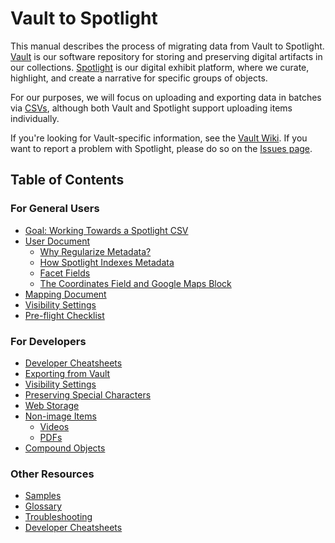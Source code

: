 # Vault to Spotlight

This manual describes the process of migrating data from Vault to Spotlight. [Vault](https://vault.library.uvic.ca) is our software repository for storing and preserving digital artifacts in our collections. [Spotlight](https://exhibits.library.uvic.ca/) is our digital exhibit platform, where we curate, highlight, and create a narrative for specific groups of objects.

For our purposes, we will focus on uploading and exporting data in batches via [CSVs](glossary/README.md#csv), although both Vault and Spotlight support uploading items individually.

If you're looking for Vault-specific information, see the [Vault Wiki](https://github.com/UVicLibrary/Vault/wiki). If you want to report a problem with Spotlight, please do so on the [Issues page](https://github.com/UVicLibrary/Spotlight2_custom/issues).

## Table of Contents

### For General Users
* [Goal: Working Towards a Spotlight CSV]()
* [User Document](user_document)
  * [Why Regularize Metadata?]()
  * [How Spotlight Indexes Metadata](how_solr_indexes_metadata)
  * [Facet Fields](facet_fields)
  * [The Coordinates Field and Google Maps Block](coordinates_field)
* [Mapping Document](mapping_document)
* [Visibility Settings](visibility_settings)
* [Pre-flight Checklist](pre-flight_checklist)

### For Developers
* [Developer Cheatsheets](other_resources/README.md#developer-cheatsheets)
* [Exporting from Vault]()
* [Visibility Settings](visibility_settings)
* [Preserving Special Characters]()
* [Web Storage]()
* [Non-image Items]()
  * [Videos]()
  * [PDFs]()
* [Compound Objects]()

### Other Resources
* [Samples]()
* [Glossary](glossary/README.md#glossary)
* [Troubleshooting](other_resources/README.md#troubleshooting)
* [Developer Cheatsheets](other_resources/README.md#developer-cheatsheets)
